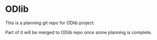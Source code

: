 ODlib
=====

This is a planning git repo for ODlib project.

Part of it will be merged to ODlib repo once some planning is complete.
